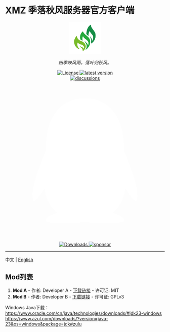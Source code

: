 # XMZ 季落秋风服务器官方客户端
<div align="center">
  <a href="https://www.xm233.cn/JFServer"><img width="100px" alt="logo" src="https://raw.githubusercontent.com/xmmtx/XMZ-JFServer-Client/refs/heads/main/logo.png"/></a>
  <p><em>四季映风雨，落叶归秋风。</em></p>
<div>
  <a href="https://github.com/xmmtx/XMZ-JFServer-Client/blob/main/LICENSE">
    <img src="https://img.shields.io/github/license/xmmtx/XMZ-JFServer-Client" alt="License" />
  </a>
  <a href="https://github.com/xmmtx/XMZ-JFServer-Client/releases">
    <img src="https://img.shields.io/github/release/xmmtx/XMZ-JFServer-Client" alt="latest version" />
  </a>
</div>
<div>
  <a href="https://github.com/alist-org/alist/discussions">
    <img src="https://img.shields.io/github/discussions/xmmtx/XMZ-JFServer-Client?color=%23ED8936" alt="discussions" />
  </a>
  <a href="https://qm.qq.com/q/wQKPiEVtzq">
    <img src="data:image/svg+xml;utf8,%3Csvg%20class%3D%22icon%22%20style%3D%22width%3A%201em%3Bheight%3A%201em%3Bvertical-align%3A%20middle%3Bfill%3A%20currentColor%3Boverflow%3A%20hidden%3B%22%20viewBox%3D%220%200%201024%201024%22%20version%3D%221.1%22%20xmlns%3D%22http%3A%2F%2Fwww.w3.org%2F2000%2Fsvg%22%20p-id%3D%22800%22%3E%3Cpath%20d%3D%22M824.8%20613.2c-16-51.4-34.4-94.6-62.7-165.3C766.5%20262.2%20689.3%20112%20511.5%20112%20331.7%20112%20256.2%20265.2%20261%20447.9c-28.4%2070.8-46.7%20113.7-62.7%20165.3-34%20109.5-23%20154.8-14.6%20155.8%2018%202.2%2070.1-82.4%2070.1-82.4%200%2049%2025.2%20112.9%2079.8%20159-26.4%208.1-85.7%2029.9-71.6%2053.8%2011.4%2019.3%20196.2%2012.3%20249.5%206.3%2053.3%206%20238.1%2013%20249.5-6.3%2014.1-23.8-45.3-45.7-71.6-53.8%2054.6-46.2%2079.8-110.1%2079.8-159%200%200%2052.1%2084.6%2070.1%2082.4%208.5-1.1%2019.5-46.4-14.5-155.8z%22%20fill%3D%22%23ffffff%22%20p-id%3D%22801%22%3E%3C%2Fpath%3E%3C%2Fsvg%3E" alt="discussions" />
  </a>
  <a href="https://github.com/xmmtx/XMZ-JFServer-Client/releases">
    <img src="https://img.shields.io/github/downloads/xmmtx/XMZ-JFServer-Client/total?color=%239F7AEA&logo=github" alt="Downloads" />
  </a>
  <a href="https://www.xm233.cn/sponsor">
    <img src="https://img.shields.io/badge/%24-sponsor-F87171.svg" alt="sponsor" />
  </a>
</div>
</div>

---

中文 | [English](./README_EN.md)

## Mod列表
1. **Mod A** - 作者: Developer A - [下载链接](https://example.com/modA) - 许可证: MIT
2. **Mod B** - 作者: Developer B - [下载链接](https://example.com/modB) - 许可证: GPLv3

Windows Java下载： <br>
https://www.oracle.com/cn/java/technologies/downloads/#jdk23-windows <br>
https://www.azul.com/downloads/?version=java-23&os=windows&package=jdk#zulu <br>